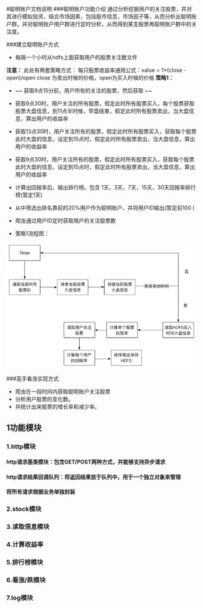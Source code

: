 #聪明账户文档说明
###聪明账户功能介绍
通过分析挖掘用户的关注股票，并对其进行模拟投资，结合市场因素，包括股市信息，市场因子等，从而分析出聪明账户群。并对聪明账户用户群进行定时分析，从而得到某支股票再聪明账户群中的关注度。


###建立聪明账户方式
* 每隔一个小时从hdfs上面获取用户的股票关注数文件

**注意：**
   此处有两套策略方式：
   每只股票收益率通用公式：value = 1*(close - open)/open
   close 为卖出时候的价格，open为买入时候的价格 
**策略1：**


*  ~~ 获取9点15分前，用户所有的关注的股票，然后获取 ~~
* 获取9点30时，用户关注的所有股票，假定此时所有股票买入，每个股票获取股票大盘信息，到11点半时候，早盘结束，假定此时所有股票卖出，当大盘信息，算出用户的收益率 
* 获取13点30时，用户关注所有的股票，假定此时所有股票买入，获取每个股票此时大盘的信息，设定到15点时，假定此时所有股票卖出，当大盘信息，算出用户的收益率
* 获取9点30时，用户关注所有的股票，假定此时所有股票买入，获取每个股票此时大盘的信息，设定到15点时，假定此时所有股票卖出，当大盘信息，算出用户的收益率

* 计算出回报率后，输出排行榜。包含 1天，3天，7天，15天，30天回报率排行榜(暂定1天)
* 从中筛选出排名靠前的20%用户作为聪明账户，并将用户ID输出(暂定前100 )
* 爬虫通过用户ID定时获取用户的关注股票数

* 策略1流程图：

![策略1流程图](/pic/strategy1.jpg)


###高手看涨实现方式
* 爬虫在一段时间内获取聪明账户关注股票
* 分析用户股票的变化数。
* 并统计出来股票的增长率和减少率。
 
 
## 1功能模块

### 1.http模块
#### http请求基类模块：包含GET/POST两种方式，并能够支持异步请求
#### http请求结果回调队列：将返回结果放于队列中，用于一个独立对象来管理
#### 将所有请求根据业务单独封装
### 2.stock模块
### 3.读取信息模块
### 4.计算收益率
### 5.排行榜模块
### 6.看涨/跌模块
### 7.log模块
